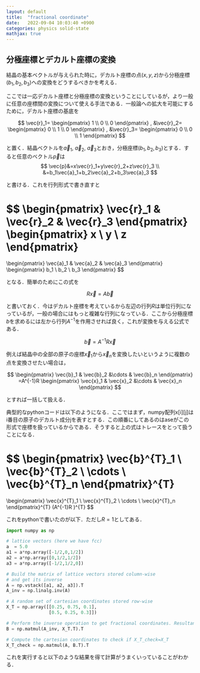 ```yaml
---
layout: default
title:  "fractional coordinate"
date:   2022-09-04 10:03:40 +0900
categories: physics solid-state
mathjax: true
---
```



## 分極座標とデカルト座標の変換

結晶の基本ベクトルが与えられた時に，デカルト座標の点$(x,y,z)$から分極座標$(b_1,b_2,b_3)$への変換をどうするべきかを考える．

ここでは一応デカルト座標と分極座標の変換ということにしているが，より一般に任意の座標間の変換について使える手法である．一般論への拡大を可能にするために，デカルト座標の基底を

$$
\vec{r}_1=
\begin{pmatrix}
1 \\
0 \\
0 
\end{pmatrix} ,
&\vec{r}_2=
\begin{pmatrix}
0 \\
1 \\
0 
\end{pmatrix} ,
&\vec{r}_3=
\begin{pmatrix}
0 \\
0 \\
1 
\end{pmatrix}
$$

と置く．結晶ベクトルを$\vec{a}_1$, $\vec{a}_2$, $\vec{a}_3$とおき，分極座標$(b_1,b_2,b_3)$とする．すると任意のベクトル$\vec{p}$は
$$
\vec{p}&=x\vec{r}_1+y\vec{r}_2+z\vec{r}_3 \\
&=b_1\vec{a}_1+b_2\vec{a}_2+b_3\vec{a}_3
$$

と書ける．これを行列形式で書き直すと

$$
\begin{pmatrix}
\vec{r}_1 & \vec{r}_2 & \vec{r}_3 
\end{pmatrix}
\begin{pmatrix}
x \\
y \\
z
\end{pmatrix}
=
\begin{pmatrix}
\vec{a}_1 & \vec{a}_2 & \vec{a}_3 
\end{pmatrix}
\begin{pmatrix}
b_1 \\
b_2 \\
b_3
\end{pmatrix}
$$

となる．簡単のためにこの式を

$$
R\vec{x}=A\vec{b}
$$

と書いておく．今はデカルト座標を考えているから左辺の行列$R$は単位行列になっているが，一般の場合にはもっと複雑な行列になっている．ここから分極座標$b$を求めるには左から行列$A^{-1}$を作用させれば良く，これが変換を与える公式である．

$$
\vec{b}=A^{-1}R \vec{x}
$$

例えば結晶中の全部の原子の座標$\vec{x}_1$から$\vec{x}_n$を変換したいというように複数の点を変換させたい場合は，

$$
\begin{pmatrix}
\vec{b}_1 & \vec{b}_2 &\cdots & \vec{b}_n
\end{pmatrix}
=A^{-1}R 
\begin{pmatrix}
\vec{x}_1 & \vec{x}_2 &\cdots & \vec{x}_n
\end{pmatrix}
$$

とすれば一括して扱える．

典型的なpythonコードは以下のようになる．ここではまず，numpy配列x[i][j]はi番目の原子のデカルト成分jを表すとする．この順番にしてあるのはaseがこの形式で座標を扱っているからである．そうすると上の式はトレースをとって扱うことになる．

$$
\begin{pmatrix}
\vec{b}^{T}_1 \\
\vec{b}^{T}_2 \\
\cdots \\
\vec{b}^{T}_n
\end{pmatrix}^{T}
=
\begin{pmatrix}
\vec{x}^{T}_1 \\
\vec{x}^{T}_2 \\
\cdots \\
\vec{x}^{T}_n
\end{pmatrix}^{T}
(A^{-1}R )^{T}
$$

これをpythonで書いたのが以下．ただし$R=1$としてある．

```python
import numpy as np

# lattice vectors (here we have fcc)
a  = 5.0
a1 = a*np.array([-1/2,0,1/2])
a2 = a*np.array([0,1/2,1/2])
a3 = a*np.array([-1/2,1/2,0])

# Build the matrix of lattice vectors stored column-wise
# and get its inverse
A = np.vstack([a1, a2, a3]).T
A_inv = np.linalg.inv(A)

# A random set of cartesian coordinates stored row-wise
X_T = np.array([[0.25, 0.75, 0.1], 
                [0.5, 0.25, 0.3]])

# Perform the inverse operation to get fractional coordinates. Resultant B is ?
B = np.matmul(A_inv, X_T.T).T

# Compute the cartesian coordinates to check if X_T_check=X_T
X_T_check = np.matmul(A, B.T).T
```

これを実行すると以下のような結果を得て計算がうまくいっていることがわかる．
